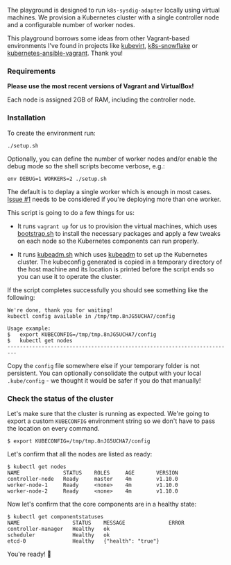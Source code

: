 The playground is designed to run `k8s-sysdig-adapter` locally using virtual
machines. We provision a Kubernetes cluster with a single controller node and a
configurable number of worker nodes.

This playground borrows some ideas from other Vagrant-based environments I've
found in projects like [kubevirt][1], [k8s-snowflake][2] or
[kubernetes-ansible-vagrant][3]. Thank you!

### Requirements

**Please use the most recent versions of Vagrant and VirtualBox!**

Each node is assigned 2GB of RAM, including the controller node.

### Installation

To create the environment run:

    ./setup.sh

Optionally, you can define the number of worker nodes and/or enable the debug
mode so the shell scripts become verbose, e.g.:

    env DEBUG=1 WORKERS=2 ./setup.sh

The default is to deplay a single worker which is enough in most cases.
[Issue #1][7] needs to be considered if you're deploying more than one worker.

This script is going to do a few things for us:

- It runs `vagrant up` for us to provision the virtual machines, which uses
[bootstrap.sh][4] to install the necessary packages and apply a few tweaks on
each node so the Kubernetes components can run properly.

- It runs [kubeadm.sh][5] which uses [kubeadm][6] to set up the Kubernetes
cluster. The kubeconfig generated is copied in a temporary directory of the host
machine and its location is printed before the script ends so you can use it to
operate the cluster.

If the script completes successfully you should see something like the
following:

```
We're done, thank you for waiting!
kubectl config available in /tmp/tmp.8nJG5UCHA7/config

Usage example:
$   export KUBECONFIG=/tmp/tmp.8nJG5UCHA7/config
$   kubectl get nodes
-------------------------------------------------------------------------
```

Copy the `config` file somewhere else if your temporary folder is not
persistent. You can optionally consolidate the output with your local
`.kube/config` - we thought it would be safer if you do that manually!

### Check the status of the cluster

Let's make sure that the cluster is running as expected. We're going to export
a custom `KUBECONFIG` environment string so we don't have to pass the location
on every command.

    $ export KUBECONFIG=/tmp/tmp.8nJG5UCHA7/config

Let's confirm that all the nodes are listed as ready:

    $ kubectl get nodes
    NAME              STATUS    ROLES     AGE       VERSION
    controller-node   Ready     master    4m        v1.10.0
    worker-node-1     Ready     <none>    4m        v1.10.0
    worker-node-2     Ready     <none>    4m        v1.10.0

Now let's confirm that the core components are in a healthy state:

    $ kubectl get componentstatuses
    NAME                 STATUS    MESSAGE              ERROR
    controller-manager   Healthy   ok
    scheduler            Healthy   ok
    etcd-0               Healthy   {"health": "true"}

You're ready! :tada:

[1]: https://github.com/kubevirt/kubevirt
[2]: https://github.com/jessfraz/k8s-snowflake
[3]: https://github.com/errordeveloper/kubernetes-ansible-vagrant
[4]: ./mixins/bootstrap.sh
[5]: ./misins/kubeadm.sh
[6]: https://kubernetes.io/docs/reference/setup-tools/kubeadm/kubeadm/
[7]: https://github.com/dcberg/kubernetes-sysdig-metrics-apiserver/issues/1
